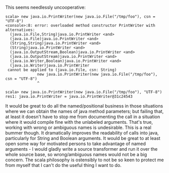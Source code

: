 This seems needlessly uncooperative:
```
scala> new java.io.PrintWriter(new java.io.File("/tmp/foo"), csn = "UTF-8")
<console>:8: error: overloaded method constructor PrintWriter with alternatives:
  (java.io.File,String)java.io.PrintWriter <and>
  (java.io.File)java.io.PrintWriter <and>
  (String,String)java.io.PrintWriter <and>
  (String)java.io.PrintWriter <and>
  (java.io.OutputStream,Boolean)java.io.PrintWriter <and>
  (java.io.OutputStream)java.io.PrintWriter <and>
  (java.io.Writer,Boolean)java.io.PrintWriter <and>
  (java.io.Writer)java.io.PrintWriter
 cannot be applied to (java.io.File, csn: String)
              new java.io.PrintWriter(new java.io.File("/tmp/foo"), csn = "UTF-8")
              ^

scala> new java.io.PrintWriter(new java.io.File("/tmp/foo"), "UTF-8")
res1: java.io.PrintWriter = java.io.PrintWriter@31c24543
```
It would be great to do all the named/positional business in those situations where we can obtain the names of java method parameters; but failing that, at least it doesn't have to stop me from documenting the call in a situation where it would compile fine with the unlabeled arguments.
That's true, working with wrong or ambiguous names is undesirable.  This is a real bummer though.  It dramatically improves the readability of calls into java, particularly for String and Boolean arguments.  It would be great to at least open some way for motivated persons to take advantage of named arguments - I would gladly write a source transformer and run it over the whole source base, so wrong/ambiguous names would not be a big concern.  The scala philosophy is ostensibly to not be so keen to protect me from myself that I can't do the useful thing I want to do.
